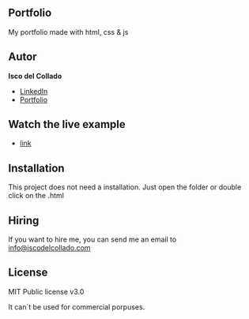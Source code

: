 ## Portfolio

My portfolio made with html, css & js

## Autor
**Isco del Collado**

* [LinkedIn](https://www.linkedin.com/in/franciscodelcollados/)
* [Portfolio](https://iscodelcollado.com)

## Watch the live example
- [link](https://iscodelcollado.com)

## Installation

This project does not need a installation. Just open the folder or double click on the .html

## Hiring 

If you want to hire me, you can send me an email to info@iscodelcollado.com

## License 

MIT Public license v3.0

It can´t be used for commercial porpuses.
